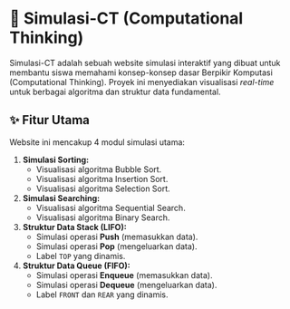 # 🧠 Simulasi-CT (Computational Thinking)

Simulasi-CT adalah sebuah website simulasi interaktif yang dibuat untuk membantu siswa memahami konsep-konsep dasar Berpikir Komputasi (Computational Thinking). Proyek ini menyediakan visualisasi *real-time* untuk berbagai algoritma dan struktur data fundamental.

## ✨ Fitur Utama

Website ini mencakup 4 modul simulasi utama:
1. **Simulasi Sorting:**
    * Visualisasi algoritma Bubble Sort.
    * Visualisasi algoritma Insertion Sort.
    * Visualisasi algoritma Selection Sort.
2. **Simulasi Searching:**
    * Visualisasi algoritma Sequential Search.
    * Visualisasi algoritma Binary Search.
3. **Struktur Data Stack (LIFO):**
    * Simulasi operasi **Push** (memasukkan data).
    * Simulasi operasi **Pop** (mengeluarkan data).
    * Label `TOP` yang dinamis.
4. **Struktur Data Queue (FIFO):**
    * Simulasi operasi **Enqueue** (memasukkan data).
    * Simulasi operasi **Dequeue** (mengeluarkan data).
    * Label `FRONT` dan `REAR` yang dinamis.
